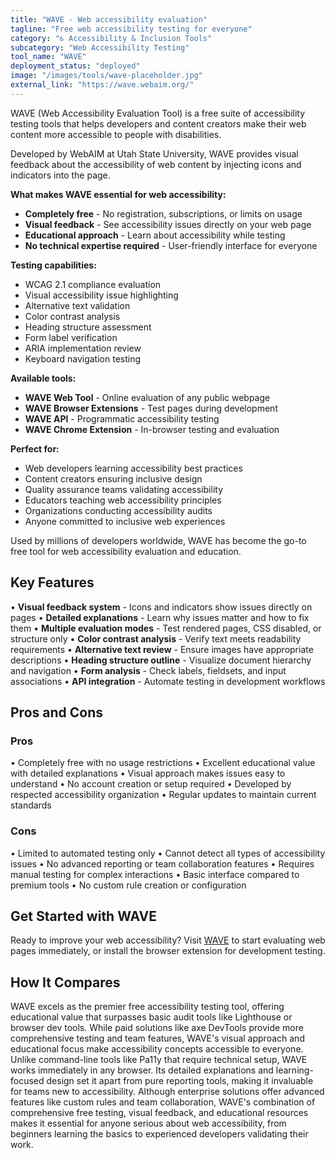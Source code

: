 ```yaml
---
title: "WAVE - Web accessibility evaluation"
tagline: "Free web accessibility testing for everyone"
category: "♿ Accessibility & Inclusion Tools"
subcategory: "Web Accessibility Testing"
tool_name: "WAVE"
deployment_status: "deployed"
image: "/images/tools/wave-placeholder.jpg"
external_link: "https://wave.webaim.org/"
---
```

WAVE (Web Accessibility Evaluation Tool) is a free suite of accessibility testing tools that helps developers and content creators make their web content more accessible to people with disabilities.

Developed by WebAIM at Utah State University, WAVE provides visual feedback about the accessibility of web content by injecting icons and indicators into the page.

**What makes WAVE essential for web accessibility:**
- **Completely free** - No registration, subscriptions, or limits on usage
- **Visual feedback** - See accessibility issues directly on your web page
- **Educational approach** - Learn about accessibility while testing
- **No technical expertise required** - User-friendly interface for everyone

**Testing capabilities:**
- WCAG 2.1 compliance evaluation
- Visual accessibility issue highlighting
- Alternative text validation
- Color contrast analysis
- Heading structure assessment
- Form label verification
- ARIA implementation review
- Keyboard navigation testing

**Available tools:**
- **WAVE Web Tool** - Online evaluation of any public webpage
- **WAVE Browser Extensions** - Test pages during development
- **WAVE API** - Programmatic accessibility testing
- **WAVE Chrome Extension** - In-browser testing and evaluation

**Perfect for:**
- Web developers learning accessibility best practices
- Content creators ensuring inclusive design
- Quality assurance teams validating accessibility
- Educators teaching web accessibility principles
- Organizations conducting accessibility audits
- Anyone committed to inclusive web experiences

Used by millions of developers worldwide, WAVE has become the go-to free tool for web accessibility evaluation and education.

## Key Features

• **Visual feedback system** - Icons and indicators show issues directly on pages
• **Detailed explanations** - Learn why issues matter and how to fix them
• **Multiple evaluation modes** - Test rendered pages, CSS disabled, or structure only
• **Color contrast analysis** - Verify text meets readability requirements
• **Alternative text review** - Ensure images have appropriate descriptions
• **Heading structure outline** - Visualize document hierarchy and navigation
• **Form analysis** - Check labels, fieldsets, and input associations
• **API integration** - Automate testing in development workflows

## Pros and Cons

### Pros
• Completely free with no usage restrictions
• Excellent educational value with detailed explanations
• Visual approach makes issues easy to understand
• No account creation or setup required
• Developed by respected accessibility organization
• Regular updates to maintain current standards

### Cons
• Limited to automated testing only
• Cannot detect all types of accessibility issues
• No advanced reporting or team collaboration features
• Requires manual testing for complex interactions
• Basic interface compared to premium tools
• No custom rule creation or configuration

## Get Started with WAVE

Ready to improve your web accessibility? Visit [WAVE](https://wave.webaim.org/) to start evaluating web pages immediately, or install the browser extension for development testing.

## How It Compares

WAVE excels as the premier free accessibility testing tool, offering educational value that surpasses basic audit tools like Lighthouse or browser dev tools. While paid solutions like axe DevTools provide more comprehensive testing and team features, WAVE's visual approach and educational focus make accessibility concepts accessible to everyone. Unlike command-line tools like Pa11y that require technical setup, WAVE works immediately in any browser. Its detailed explanations and learning-focused design set it apart from pure reporting tools, making it invaluable for teams new to accessibility. Although enterprise solutions offer advanced features like custom rules and team collaboration, WAVE's combination of comprehensive free testing, visual feedback, and educational resources makes it essential for anyone serious about web accessibility, from beginners learning the basics to experienced developers validating their work.